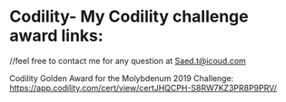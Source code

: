 # Codility- My Codility challenge award links:
//feel free to contact me for any question at Saed.t@icoud.com

Codility Golden Award for the Molybdenum 2019 Challenge: https://app.codility.com/cert/view/certJHQCPH-S8RW7KZ3PR8P9PRV/

<meta name="google-site-verification" content="KVIAiPyiOksXQ-Hxa9z9tAIzgzve_yChGD-yEMGm4HI" />

